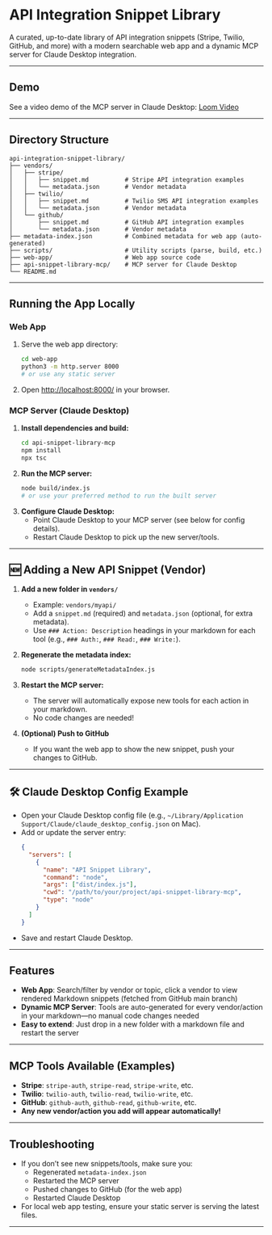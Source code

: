 # API Integration Snippet Library

A curated, up-to-date library of API integration snippets (Stripe, Twilio, GitHub, and more) with a modern searchable web app and a dynamic MCP server for Claude Desktop integration.

---

## Demo

See a video demo of the MCP server in Claude Desktop: [Loom Video](https://www.loom.com/share/b2429b1bc9714d9eaee72f61ca86e467?sid=7415c62b-3489-4910-adcf-e9306b508e20)

---

## Directory Structure
```
api-integration-snippet-library/
├── vendors/
│   ├── stripe/
│   │   ├── snippet.md          # Stripe API integration examples
│   │   └── metadata.json       # Vendor metadata
│   ├── twilio/
│   │   ├── snippet.md          # Twilio SMS API integration examples
│   │   └── metadata.json       # Vendor metadata
│   └── github/
│       ├── snippet.md          # GitHub API integration examples
│       └── metadata.json       # Vendor metadata
├── metadata-index.json         # Combined metadata for web app (auto-generated)
├── scripts/                    # Utility scripts (parse, build, etc.)
├── web-app/                    # Web app source code
├── api-snippet-library-mcp/    # MCP server for Claude Desktop
└── README.md                   
```

---

## Running the App Locally

### Web App
1. Serve the web app directory:
   ```bash
   cd web-app
   python3 -m http.server 8000
   # or use any static server
   ```
2. Open [http://localhost:8000/](http://localhost:8000/) in your browser.

### MCP Server (Claude Desktop)
1. **Install dependencies and build:**
   ```bash
   cd api-snippet-library-mcp
   npm install
   npx tsc
   ```
2. **Run the MCP server:**
   ```bash
   node build/index.js
   # or use your preferred method to run the built server
   ```
3. **Configure Claude Desktop:**
   - Point Claude Desktop to your MCP server (see below for config details).
   - Restart Claude Desktop to pick up the new server/tools.

---

## 🆕 Adding a New API Snippet (Vendor)

1. **Add a new folder in `vendors/`**
   - Example: `vendors/myapi/`
   - Add a `snippet.md` (required) and `metadata.json` (optional, for extra metadata).
   - Use `### Action: Description` headings in your markdown for each tool (e.g., `### Auth:`, `### Read:`, `### Write:`).

2. **Regenerate the metadata index:**
   ```bash
   node scripts/generateMetadataIndex.js
   ```

3. **Restart the MCP server:**
   - The server will automatically expose new tools for each action in your markdown.
   - No code changes are needed!

4. **(Optional) Push to GitHub**
   - If you want the web app to show the new snippet, push your changes to GitHub.

---

## 🛠️ Claude Desktop Config Example

- Open your Claude Desktop config file (e.g., `~/Library/Application Support/Claude/claude_desktop_config.json` on Mac).
- Add or update the server entry:
  ```json
  {
    "servers": [
      {
        "name": "API Snippet Library",
        "command": "node",
        "args": ["dist/index.js"],
        "cwd": "/path/to/your/project/api-snippet-library-mcp",
        "type": "node"
      }
    ]
  }
  ```
- Save and restart Claude Desktop.

---

## Features
- **Web App**: Search/filter by vendor or topic, click a vendor to view rendered Markdown snippets (fetched from GitHub main branch)
- **Dynamic MCP Server**: Tools are auto-generated for every vendor/action in your markdown—no manual code changes needed
- **Easy to extend**: Just drop in a new folder with a markdown file and restart the server

---

## MCP Tools Available (Examples)
- **Stripe**: `stripe-auth`, `stripe-read`, `stripe-write`, etc.
- **Twilio**: `twilio-auth`, `twilio-read`, `twilio-write`, etc.
- **GitHub**: `github-auth`, `github-read`, `github-write`, etc.
- **Any new vendor/action you add will appear automatically!**

---

## Troubleshooting
- If you don’t see new snippets/tools, make sure you:
  - Regenerated `metadata-index.json`
  - Restarted the MCP server
  - Pushed changes to GitHub (for the web app)
  - Restarted Claude Desktop
- For local web app testing, ensure your static server is serving the latest files.

---

